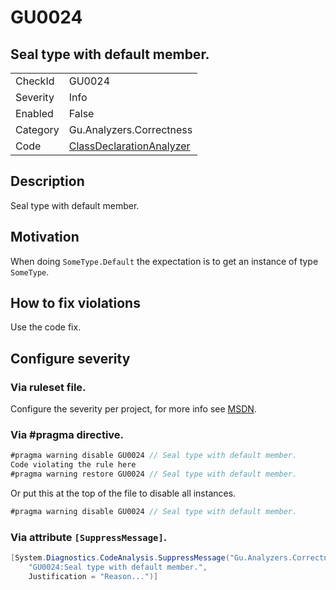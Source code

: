 # GU0024
## Seal type with default member.

<!-- start generated table -->
<table>
  <tr>
    <td>CheckId</td>
    <td>GU0024</td>
  </tr>
  <tr>
    <td>Severity</td>
    <td>Info</td>
  </tr>
  <tr>
    <td>Enabled</td>
    <td>False</td>
  </tr>
  <tr>
    <td>Category</td>
    <td>Gu.Analyzers.Correctness</td>
  </tr>
  <tr>
    <td>Code</td>
    <td><a href="https://github.com/DotNetAnalyzers/Gu.Analyzers/blob/master/Gu.Analyzers/Analyzers/ClassDeclarationAnalyzer.cs">ClassDeclarationAnalyzer</a></td>
  </tr>
</table>
<!-- end generated table -->

## Description

Seal type with default member.

## Motivation

When doing `SomeType.Default` the expectation is to get an instance of type `SomeType`.

## How to fix violations

Use the code fix.

<!-- start generated config severity -->
## Configure severity

### Via ruleset file.

Configure the severity per project, for more info see [MSDN](https://msdn.microsoft.com/en-us/library/dd264949.aspx).

### Via #pragma directive.
```C#
#pragma warning disable GU0024 // Seal type with default member.
Code violating the rule here
#pragma warning restore GU0024 // Seal type with default member.
```

Or put this at the top of the file to disable all instances.
```C#
#pragma warning disable GU0024 // Seal type with default member.
```

### Via attribute `[SuppressMessage]`.

```C#
[System.Diagnostics.CodeAnalysis.SuppressMessage("Gu.Analyzers.Correctness", 
    "GU0024:Seal type with default member.", 
    Justification = "Reason...")]
```
<!-- end generated config severity -->
